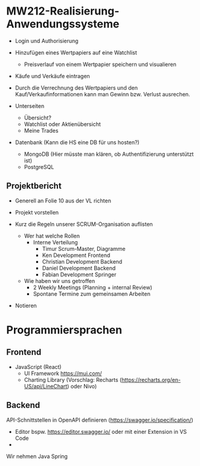 # MW212-Realisierung-Anwendungssysteme

- Login und Authorisierung
- Hinzufügen eines Wertpapiers auf eine Watchlist
  - Preisverlauf von einem Wertpapier speichern und visualieren
- Käufe und Verkäufe eintragen
- Durch die Verrechnung des Wertpapiers und den Kauf/Verkaufinformationen kann man Gewinn bzw. Verlust ausrechen.
- Unterseiten

  - Übersicht?
  - Watchlist oder Aktienübersicht
  - Meine Trades

- Datenbank (Kann die HS eine DB für uns hosten?)
  - MongoDB (Hier müsste man klären, ob Authentifizierung unterstützt ist)
  - PostgreSQL

## Projektbericht

- Generell an Folie 10 aus der VL richten
- Projekt vorstellen
- Kurz die Regeln unserer SCRUM-Organisation auflisten

  - Wer hat welche Rollen
    - Interne Verteilung
      - Timur Scrum-Master, Diagramme
      - Ken Development Frontend
      - Christian Development Backend
      - Daniel Development Backend
      - Fabian Development Springer
  - Wie haben wir uns getroffen
    - 2 Weekly Meetings (Planning + internal Review)
    - Spontane Termine zum gemeinsamen Arbeiten

- Notieren

# Programmiersprachen

## Frontend

- JavaScript (React)
  - UI Framework https://mui.com/
  - Charting Library (Vorschlag: Recharts (https://recharts.org/en-US/api/LineChart) oder Nivo)

## Backend

API-Schnittstellen in OpenAPI definieren (https://swagger.io/specification/)

- Editor bspw. https://editor.swagger.io/ oder mit einer Extension in VS Code
-

Wir nehmen Java Spring
